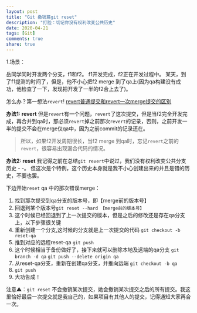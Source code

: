 ```yaml
---
layout: post
title: "Git 撤销篇git reset"
description: "打脸：切记你没有权利改变公共历史"
date: 2020-04-21
tags: [Git]
comments: true
share: true
---
```


1.场景：

岳同学同时开发两个分支，f1和f2。
f1开发完成，f2正在开发过程中。
某天，到了f1提测的时间了，但是，他不小心把f2 merge 到了qa上(因为qa构建没有成功，他检查了一下，发现把开发了一半的f2合上去了)。

怎么办？第一想法`revert`! [revert普通提交和revert一次merge提交的区别](./../GitRevert1/)

**办法1: revert** 
但是`revert`有一个问题，`revert`了这次提交，但是当f2完全开发完成，再合并到qa时，那必须`revert`掉之前那次`revert`的记录，否则，之前开发一半的提交不会在merge仅qa中，因为之前commit的记录还在。

>所以，如果f2开发周期很长，当f2 merge 到qa时，忘记`revert`之前的`revert`，很容易出现漏合代码的情况。

**办法2: reset**
我记得之前在总结`git revert`中说过，我们没有权利改变公共分支历史 - -。
但这次是个特例，这个历史本身就是我不小心创建出来的并且是错的历史，不要也罢。

下边开始`reset` qa 中的那次错误merge：

1. 找到那次提交到qa分支的版本号，即【merge前的版本号】
2. 回退到某个版本号` git reset --hard 【merge前的版本号】 `
3. 这个时候已经回退到了上一次提交的版本，但是之后的修改还是存在qa分支上，以下步骤很关键
4. 重新创建一个分支,这时候的分支就是上一次提交的代码 `git checkout -b reset-qa` 
5. 推到对应的远程reset-qa `git push` 
6. 这个时候相当于备份做好了，接下来就可以删除本地及远端的qa分支 
`git branch -d qa`
`git push --delete origin qa`
7. 从reset-qa分支，重新在创建qa分支，并推向远端
`git checkout -b qa`
8. `git push` 
9. 大功告成！

注意⚠️：`git reset` 不会撤销某次提交，她会撤销某次提交之后的所有提交。我这里恰好最后一次提交就是我自己的，如果项目有其他人的提交，记得通知大家再合一次。